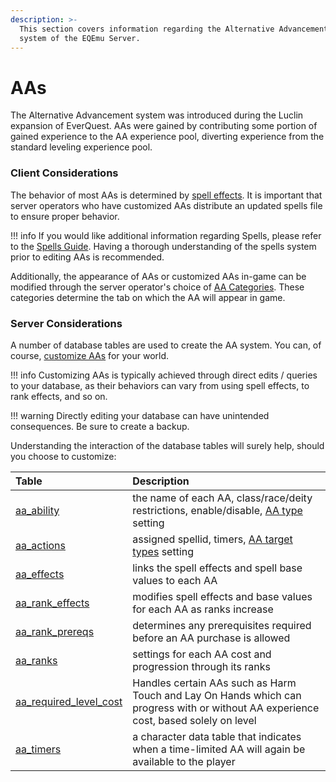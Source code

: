 ```yaml
---
description: >-
  This section covers information regarding the Alternative Advancement (AA)
  system of the EQEmu Server.
---
```


# AAs

The Alternative Advancement system was introduced during the Luclin expansion of EverQuest.  AAs were gained by contributing some portion of gained experience to the AA experience pool, diverting experience from the standard leveling experience pool.

### Client Considerations

The behavior of most AAs is determined by [spell effects](../spells/spell-effect-ids.md).  It is important that server operators who have customized AAs distribute an updated spells file to ensure proper behavior.  

!!! info
    If you would like additional information regarding Spells, please refer to the [Spells Guide](../spells/).  Having a thorough understanding of the spells system prior to editing AAs is recommended.

Additionally, the appearance of AAs or customized AAs in-game can be modified through the server operator's choice of [AA Categories](aa-categories.md).  These categories determine the tab on which the AA will appear in game.

### Server Considerations

A number of database tables are used to create the AA system.  You can, of course, [customize AAs](customizing-aas.md) for your world.  

!!! info
    Customizing AAs is typically achieved through direct edits / queries to your database, as their behaviors can vary from using spell effects, to rank effects, and so on. 

!!! warning
    Directly editing your database can have unintended consequences. Be sure to create a backup.

Understanding the interaction of the database tables will surely help, should you choose to customize:

| Table | Description |
| :--- | :--- |
| [aa_ability](../../schema/aas/aa_ability) | the name of each AA, class/race/deity restrictions, enable/disable, [AA type](aa-types.md) setting |
| [aa_actions](../../schema/aas/aa_actions) | assigned spellid, timers, [AA target types](aa-target-types.md) setting |
| [aa_effects](../../schema/aas/aa_effects) | links the spell effects and spell base values to each AA |
| [aa_rank_effects](../../schema/aas/aa_rank_effects) | modifies spell effects and base values for each AA as ranks increase |
| [aa_rank_prereqs](../../schema/aas/aa_rank_prereqs) | determines any prerequisites required before an AA purchase is allowed |
| [aa_ranks](../../schema/aas/aa_ranks) | settings for each AA cost and progression through its ranks |
| [aa_required_level_cost](../../schema/aas/aa_required_level_cost) | Handles certain AAs such as Harm Touch and Lay On Hands which can progress with or without AA experience cost, based solely on level |
| [aa_timers](../../schema/aas/aa_timers) | a character data table that indicates when a time-limited AA will again be available to the player |



